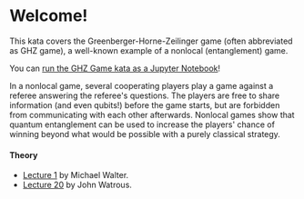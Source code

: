 # Welcome!

This kata covers the Greenberger-Horne-Zeilinger game (often abbreviated as GHZ game), 
a well-known example of a nonlocal (entanglement) game. 

You can [run the GHZ Game kata as a Jupyter Notebook](https://mybinder.org/v2/gh/Microsoft/QuantumKatas/main?urlpath=/notebooks/GHZGame%2FGHZGame.ipynb)!

In a nonlocal game, several cooperating players play a game against a referee answering the referee's questions. The players are free to share information
(and even qubits!) before the game starts, but are forbidden from communicating
with each other afterwards. Nonlocal games show that quantum entanglement can be
used to increase the players' chance of winning beyond what would be possible with a
purely classical strategy.

#### Theory

* [Lecture 1](https://qi.ruhr-uni-bochum.de/physics491/lecture1.pdf) by Michael Walter.
* [Lecture 20](https://cs.uwaterloo.ca/~watrous/QC-notes/QC-notes.20.pdf) by John Watrous.
